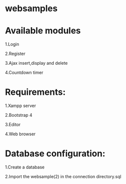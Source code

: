 # websamples
Available modules
==================

1.Login

2.Register

3.Ajax insert,display and delete

4.Countdown timer



Requirements:
=============

1.Xampp server

2.Bootstrap 4

3.Editor

4.Web browser

Database configuration:
=======================

1.Create a database

2.Import the websample(2) in the connection directory.sql

